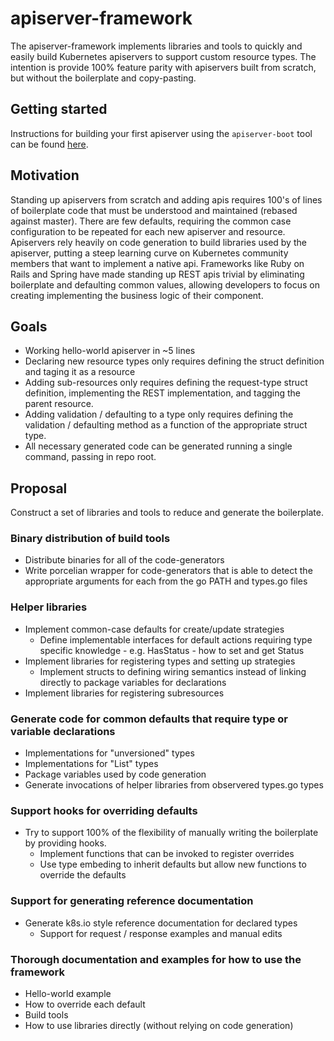 # apiserver-framework

The apiserver-framework implements libraries and tools to quickly and easily build Kubernetes apiservers
to support custom resource types.  The intention is provide 100% feature parity with
apiservers built from scratch, but without the boilerplate and copy-pasting.

## Getting started

Instructions for building your first apiserver using the `apiserver-boot` tool can be found
[here](https://github.com/kubernetes-incubator/apiserver-builder/blob/master/docs/getting_started.md).

## Motivation

Standing up apiservers from scratch and adding apis requires 100's of lines of boilerplate
code that must be understood and maintained (rebased against master).  There are few defaults,
requiring the common case configuration to be repeated for each new apiserver and resource.
Apiservers rely heavily on code generation to build libraries used by the apiserver, putting a
steep learning curve on Kubernetes community members that want to implement a native api.
Frameworks like Ruby on Rails and Spring have made standing up REST apis trivial by eliminating
boilerplate and defaulting common values, allowing developers to focus on creating
implementing the business logic of their component.

## Goals

- Working hello-world apiserver in ~5 lines
- Declaring new resource types only requires defining the struct definition
  and taging it as a resource
- Adding sub-resources only requires defining the request-type struct definition,
  implementing the REST implementation, and tagging the parent resource.
- Adding validation / defaulting to a type only requires defining the validation / defaulting method
  as a function of the appropriate struct type.
- All necessary generated code can be generated running a single command, passing in repo root.

## Proposal

Construct a set of libraries and tools to reduce and generate the boilerplate.

### Binary distribution of build tools

- Distribute binaries for all of the code-generators
- Write porcelian wrapper for code-generators that is able to detect
  the appropriate arguments for each from the go PATH and types.go files

### Helper libraries

- Implement common-case defaults for create/update strategies
  - Define implementable interfaces for default actions requiring
    type specific knowledge - e.g. HasStatus - how to set and get Status
- Implement libraries for registering types and setting up strategies
  - Implement structs to defining wiring semantics instead of linking
    directly to package variables for declarations
- Implement libraries for registering subresources

### Generate code for common defaults that require type or variable declarations

- Implementations for "unversioned" types
- Implementations for "List" types
- Package variables used by code generation
- Generate invocations of helper libraries from observered types.go types

### Support hooks for overriding defaults

- Try to support 100% of the flexibility of manually writing the boilerplate by 
  providing hooks.
  - Implement functions that can be invoked to register overrides
  - Use type embeding to inherit defaults but allow new functions to override the defaults
  
### Support for generating reference documentation

- Generate k8s.io style reference documentation for declared types
  - Support for request / response examples and manual edits

### Thorough documentation and examples for how to use the framework

- Hello-world example
- How to override each default
- Build tools
- How to use libraries directly (without relying on code generation)
